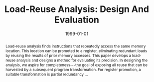 ---
title: "Load-Reuse Analysis: Design And Evaluation"
abstract: "Load-reuse analysis finds instructions that repeatedly access the same memory location. This location can be promoted to a register, eliminating redundant loads by reusing the results of prior memory accesses. This paper develops a load-reuse analysis and designs a method for evaluating its precision. In designing the analysis, we aspire for completeness---the goal of exposing all reuse that can be harvested by a subsequent program transformation. For register promotion, a suitable transformation is partial redundancy …"
date: 1999-01-01
venue: "Proceedings of the 1999 ACM SIGPLAN Conference on Programming Language Design and Implementation (PLDI), Atlanta, Georgia, USA, May 1-4, 1999"
paperurl: https://dl.acm.org/doi/abs/10.1145/301618.301643
authors: "Rastislav Bodik, Rajiv Gupta and Mary Lou Soffa"
awards: ""
---